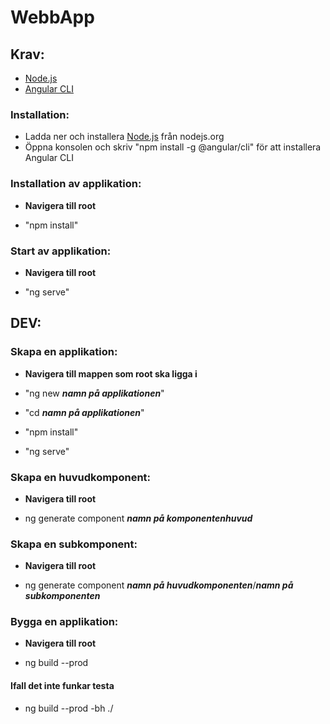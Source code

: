 # WebbApp

## Krav:

* [Node.js](https://nodejs.org/en/)
* [Angular CLI](https://cli.angular.io)

### Installation:
* Ladda ner och installera [Node.js](https://nodejs.org/en/) från nodejs.org
* Öppna konsolen och skriv "npm install -g @angular/cli" för att installera Angular CLI


### Installation av applikation:
* __Navigera till root__

* "npm install"


### Start av applikation:
* __Navigera till root__

* "ng serve"


## DEV:

### Skapa en applikation:   
* __Navigera till mappen som root ska ligga i__

* "ng new ***namn på applikationen***"
* "cd ***namn på applikationen***"
* "npm install"
* "ng serve"


### Skapa en huvudkomponent:
* __Navigera till root__

* ng generate component ***namn på komponentenhuvud***


### Skapa en subkomponent:
* __Navigera till root__

* ng generate component ***namn på huvudkomponenten***/***namn på subkomponenten***

### Bygga en applikation:
* __Navigera till root__

* ng build --prod

#### Ifall det inte funkar testa

* ng build --prod -bh ./
